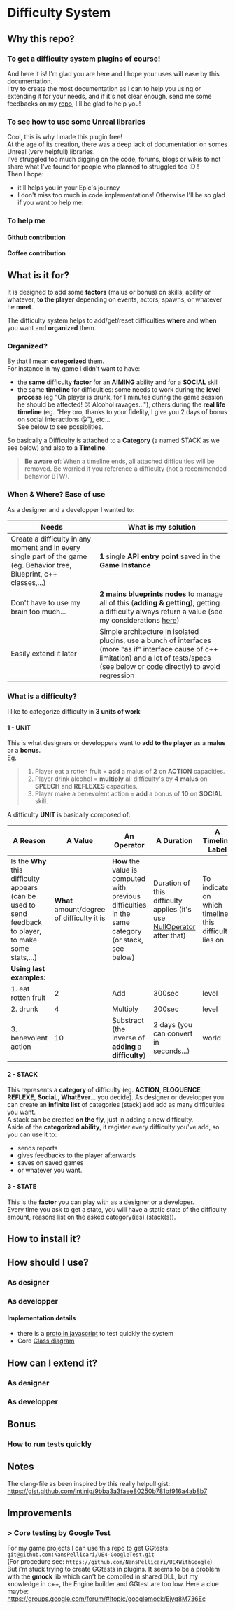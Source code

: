 # Difficulty System

## Why this repo?

### To get a difficulty system plugins of course!

And here it is! I'm glad you are here and I hope your uses will ease by this documentation.  
I try to create the most documentation as I can to help you using or extending it for your needs, and if it's not clear enough, send me some feedbacks on my [repo](https://github.com/NansPellicari/UE4-NansFactorsFactory), I'll be glad to help you!  

### To see how to use some Unreal libraries

Cool, this is why I made this plugin free!  
At the age of its creation, there was a deep lack of documentation on somes Unreal (very helpfull) libraries.  
I've struggled too much digging on the code, forums, blogs or wikis to not share what I've found for people who planned to struggled too :D !  
Then I hope:
* it'll helps you in your Epic's journey 
* I don't miss too much in code implementations! Otherwise I'll be so glad if you want to help me:

### To help me

#### Github contribution

#### Coffee contribution

## What is it for?

It is designed to add some **factors** (malus or bonus) on skills, ability or whatever, **to the player** depending on events, actors, spawns, or whatever he **meet**.

The difficulty system helps to add/get/reset difficulties **where** and **when** you want and **organized** them.

### Organized?

By that I mean **categorized** them.  
For instance in my game I didn't want to have:
* the **same** difficulty **factor** for an **AIMING** ability and for a **SOCIAL** skill
* the same **timeline** for difficulties: some needs to work during the **level process** (eg "Oh player is drunk, for 1 minutes during the game session he should be affected! :confused: Alcohol ravages..."), others during the **real life timeline** (eg. "Hey bro, thanks to your fidelity, I give you 2 days of bonus on social interactions :kissing_heart:"), etc...  
See below to see possiblities.

So basically a Difficulty is attached to a **Category** (a named STACK as we see below) and also to a **Timeline**.  

> **Be aware of**: When a timeline ends, all attached difficulties will be removed. Be worried if you reference a difficulty (not a recommended behavior BTW).

### When & Where? Ease of use

As a designer and a developper I wanted to:

| Needs | What is my solution |
| -- | -- |
| Create a difficulty in any moment and in every single part of the game (eg. Behavior tree, Blueprint, c++ classes,...) | **1** single **API entry point** saved in the **Game Instance** |
| Don't have to use my brain too much... | **2 mains blueprints nodes** to manage all of this (**adding & getting**), getting a difficulty always return a value (see my considerations [here](./Source/NansFactorsFactoryUE4/Public/DifficultyFactory.h)) |
| Easily extend it later | Simple architecture in isolated plugins, use a bunch of interfaces (more "as if" interface cause of c++ limitation) and a lot of tests/specs (see below or [code](./Source/NansFactorsFactoryCore/Private/Specs/Difficulty.spec.cpp) directly) to avoid regression |

### What is a difficulty?

I like to categorize difficulty in **3 units of work**:

#### 1 - UNIT

This is what designers or developpers want to **add to the player** as a **malus** or a **bonus**.  
Eg.
> 1) Player eat a rotten fruit = **add** a malus of **2** on **ACTION** capacities.  
> 2) Player drink alcohol = **multiply** all difficulty's by **4** **malus** on **SPEECH** and **REFLEXES** capacities.  
> 3) Player make a benevolent action = **add** a bonus of **10** on **SOCIAL** skill.

A difficulty **UNIT** is basically composed of:

| A Reason | A Value | An Operator | A Duration | A Timeline Label |
| -- | -- | -- | -- | -- |
| Is the **Why** this difficulty appears (can be used to send feedback to player, to make some stats,...) | **What** amount/degree of difficulty it is  | **How** the value is computed with previous difficulties in the same category (or stack, see below) | Duration of this difficulty applies (it's use [NullOperator](./Source/NansFactorsFactoryCore/Private/Operator/DifficultyOperator.cpp) after that) | To indicates on which timeline this difficulty lies on |
| **Using last examples:** |
| 1. eat rotten fruit | 2 | Add | 300sec | level |
| 2. drunk | 4 | Multiply | 200sec | level |
| 3. benevolent action | 10 | Substract (the inverse of **adding** a **difficulty**) | 2 days (you can convert in seconds...) | world |

#### 2 - STACK

This represents a **category** of difficulty (eg. **ACTION**, **ELOQUENCE**, **REFLEXE**, **SociaL**, **WhatEver**... you decide). As designer or developper you can create an **infinite list** of categories (stack) add add as many difficulties you want.  
A stack can be created **on the fly**, just in adding a new difficulty.  
Aside of the **categorized ability**, it register every difficulty you've add, so you can use it to:
* sends reports
* gives feedbacks to the player afterwards
* saves on saved games
* or whatever you want.

#### 3 - STATE

This is the **factor** you can play with as a designer or a developer.  
Every time you ask to get a state, you will have a static state of the difficulty amount, reasons list on the asked category(ies) (stack(s)).

## How to install it?

## How should I use?

### As designer


### As developper

#### Implementation details
 
 * there is a [proto in javascript](../JsProto/proto.js) to test quickly the system
 * Core [Class diagram](./Docs/Core/ClassDiagram.md)

## How can I extend it?

### As designer
### As developper

## Bonus
### How to run tests quickly

## Notes

The clang-file as been inspired by this really helpull gist: https://gist.github.com/intinig/9bba3a3faee80250b781bf916a4ab8b7


## Improvements

### > Core testing by Google Test

For my game projects I can use this repo to get GGtests: `git@github.com:NansPellicari/UE4-GoogleTest.git`  
(For procedure see: `https://github.com/NansPellicari/UE4WithGoogle`)  
But i'm stuck trying to create GGtests in plugins.
It seems to be a problem with the **gmock** lib which can't be compiled in shared DLL, but my knowledge in c++, the Engine builder and GGtest are too low. Here a clue maybe: https://groups.google.com/forum/#!topic/googlemock/Ejyq8M736Ec
